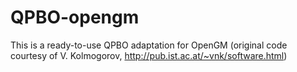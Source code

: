 # QPBO-opengm
This is a ready-to-use QPBO adaptation for OpenGM (original code courtesy of V. Kolmogorov, http://pub.ist.ac.at/~vnk/software.html)
